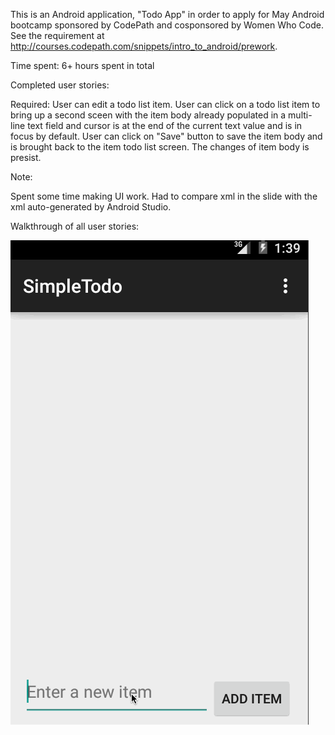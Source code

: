 This is an Android application, "Todo App" in order to apply for May Android bootcamp sponsored by CodePath and cosponsored by Women Who Code. See the requirement at http://courses.codepath.com/snippets/intro_to_android/prework.

Time spent: 6+ hours spent in total

Completed user stories:

  Required: User can edit a todo list item. User can click on a todo list item to bring up a second sceen with the item body already populated in a multi-line text field and cursor is at the end of the current text value and is in focus by default. User can click on "Save" button to save the item body and is brought back to the item todo list screen. The changes of item body is presist. 

Note:

  Spent some time making UI work. Had to compare xml in the slide with the xml auto-generated by Android Studio. 

Walkthrough of all user stories:

![atl tag](https://raw.githubusercontent.com/cocoyeh/SimpleTodo/master/todoapp.gif)
